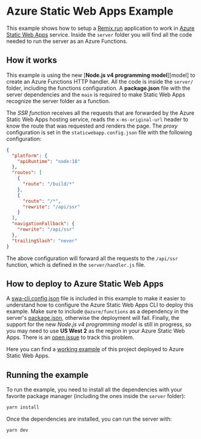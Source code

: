 # Azure Static Web Apps Example

This example shows how to setup a [Remix.run][remix] application to work in [Azure Static Web Apps][azure-staticwebapp] service.
Inside the `server` folder you will find all the code needed to run the server as an Azure Functions.

## How it works

This example is using the new [**Node.js v4 programming model**][model] to create an Azure Functions HTTP handler. All the code is inside the `server/` folder, including the functions configuration.
A **package.json** file with the server dependencies and the `main` is required to make Static Web Apps recognize the server folder as a function.

The _SSR function_ receives all the requests that are forwarded by the Azure Static Web Apps hosting service, reads the `x-ms-original-url` header to know the route that was requested and renders the page.
The _proxy_ configuration is set in the `staticwebapp.config.json` file with the following configuration:

```json
{
  "platform": {
    "apiRuntime": "node:18"
  },
  "routes": [
    {
      "route": "/build/*"
    },
    {
      "route": "/*",
      "rewrite": "/api/ssr"
    }
  ],
  "navigationFallback": {
    "rewrite": "/api/ssr"
  },
  "trailingSlash": "never"
}
```

The above configuration will forward all the requests to the `/api/ssr` function, which is defined in the `server/handler.js` file.

## How to deploy to Azure Static Web Apps

A [swa-cli.config.json](./swa-cli.config.json) file is included in this example to make it easier to understand how to configure the Azure Static Web Apps CLI to deploy this example. Make sure to include `@azure/functions` as a dependency in the server's [package.json](./server/package.json), otherwise the deployment will fail.
Finally, the support for the new _Node.js v4 programming model_ is still in progress, so you may need to use **US West 2** as the region in your Azure Static Web Apps. There is an [open issue](https://github.com/Azure/static-web-apps/issues/1139) to track this problem.

Here you can find a [working example][example] of this project deployed to Azure Static Web Apps.

## Running the example

To run the example, you need to install all the dependencies with your favorite package manager (including the ones inside the `server` folder):

```bash
yarn install
```

Once the dependencies are installed, you can run the server with:

```bash
yarn dev
```

[azure-staticwebapp]: https://docs.microsoft.com/en-us/azure/static-web-apps/overview
[example]: https://witty-plant-02008271e.4.azurestaticapps.net/
[remix]: https://remix.run
